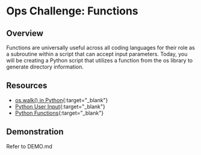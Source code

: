 # Ops Challenge: Functions

## Overview

Functions are universally useful across all coding languages for their role as a subroutine within a script that can accept input parameters. Today, you will be creating a Python script that utilizes a function from the os library to generate directory information.

## Resources

- [os.walk() in Python](https://www.geeksforgeeks.org/os-walk-python/){:target="_blank"}
- [Python User Input](https://www.w3schools.com/python/python_user_input.asp){:target="_blank"}
- [Python Functions](https://www.w3schools.com/python/python_functions.asp){:target="_blank"}

## Demonstration

Refer to DEMO.md
